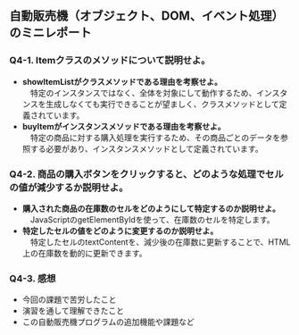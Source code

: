 ## 自動販売機（オブジェクト、DOM、イベント処理）のミニレポート
### Q4-1. Itemクラスのメソッドについて説明せよ。
* **showItemListがクラスメソッドである理由を考察せよ。**  
  &emsp;特定のインスタンスではなく、全体を対象にして動作するため、インスタンスを生成しなくても実行できることが望ましく、クラスメソッドとして定義されています。
* **buyItemがインスタンスメソッドである理由を考察せよ。**  
  &emsp;特定の商品に対する購入処理を実行するため、その商品ごとのデータを参照する必要があり、インスタンスメソッドとして定義されています。
### Q4-2. 商品の購入ボタンをクリックすると、どのような処理でセルの値が減少するか説明せよ。
* **購入された商品の在庫数のセルをどのようにして特定するのか説明せよ。**  
  &emsp;JavaScriptのgetElementByIdを使って、在庫数のセルを特定します。
* **特定したセルの値をどのように変更するのか説明せよ。**  
  &emsp;特定したセルのtextContentを、減少後の在庫数に更新することで、HTML上の在庫数を動的に更新できます。
### Q4-3. 感想
* 今回の課題で苦労したこと
* 演習を通して理解できたこと
* この自動販売機プログラムの追加機能や課題など
